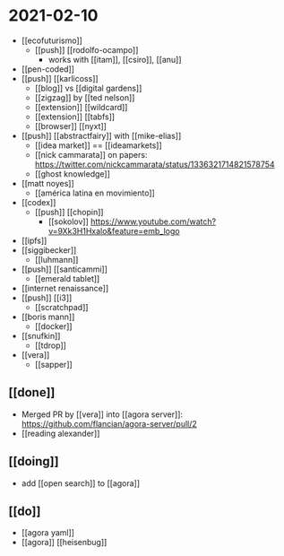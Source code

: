 # 2021-02-10

- [[ecofuturismo]]
  - [[push]] [[rodolfo-ocampo]]
    - works with [[itam]], [[csiro]], [[anu]]
- [[pen-coded]]
- [[push]] [[karlicoss]]
  - [[blog]] vs [[digital gardens]]
  - [[zigzag]] by [[ted nelson]]
  - [[extension]] [[wildcard]]
  - [[extension]] [[tabfs]]
  - [[browser]] [[nyxt]]
- [[push]] [[abstractfairy]] with [[mike-elias]]
  - [[idea market]] == [[ideamarkets]]
  - [[nick cammarata]] on papers: https://twitter.com/nickcammarata/status/1336321714821578754
  - [[ghost knowledge]]
- [[matt noyes]]
  - [[américa latina en movimiento]]
- [[codex]]
  - [[push]] [[chopin]] 
    - [[sokolov]] https://www.youtube.com/watch?v=9Xk3H1Hxalo&feature=emb_logo
- [[ipfs]]
- [[siggibecker]]
  - [[luhmann]]
- [[push]] [[santicammi]]
  - [[emerald tablet]]
- [[internet renaissance]]
- [[push]] [[i3]]
  - [[scratchpad]]
- [[boris mann]]
  - [[docker]]
- [[snufkin]]
  - [[tdrop]]
- [[vera]]
  - [[sapper]]

## [[done]]
- Merged PR by [[vera]] into [[agora server]]: https://github.com/flancian/agora-server/pull/2
- [[reading alexander]]

## [[doing]]
- add [[open search]] to [[agora]]

## [[do]]
- [[agora yaml]]
- [[agora]] [[heisenbug]]

